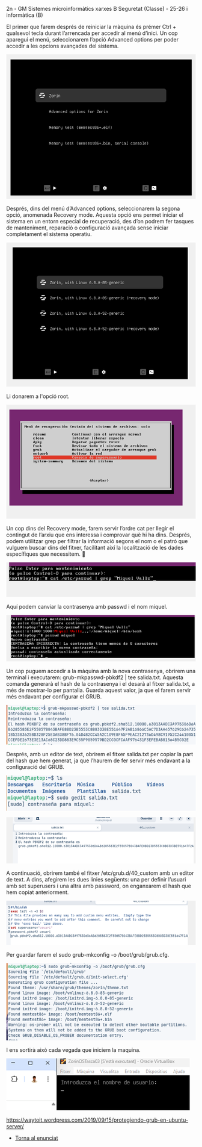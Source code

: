 2n  -  GM  Sistemes  microinformàtics 
xarxes  B  Seguretat 
(Classe) - 25-26 
i 
informàtica  (B)  


El primer que farem després de reiniciar la màquina és prémer Ctrl + qualsevol tecla durant l’arrencada per accedir al menú d’inici. Un cop aparegui el menú, seleccionarem l’opció Advanced options per poder accedir a les opcions avançades del sistema.


![ZOrinGrub](img/1.png)

Després, dins del menú d’Advanced options, seleccionarem la segona opció, anomenada Recovery mode. Aquesta opció ens permet iniciar el sistema en un entorn especial de recuperació, des d’on podrem fer tasques de manteniment, reparació o configuració avançada sense iniciar completament el sistema operatiu. 
 
 ![ZOrinGrub](img/2.png)
 
 Li donarem a l'opció root. 

  ![ZOrinGrub](img/4.png)
 
Un cop dins del Recovery mode, farem servir l’ordre cat per llegir el contingut de l’arxiu que ens interessa i comprovar què hi ha dins. Després, podem utilitzar grep per filtrar la informació segons el nom o el patró que vulguem buscar dins del fitxer, facilitant així la localització de les dades específiques que necessitem.


  ![ZOrinGrub](img/5.png)

  Aquí podem canviar la contrasenya amb passwd i el nom miquel.

![ZOrinGrub](img/6.png)

Un cop puguem accedir a la màquina amb la nova contrasenya, obrirem una terminal i executarem: grub-mkpasswd-pbkdf2 | tee salida.txt. Aquesta comanda generarà el hash de la contrasenya i el desarà al fitxer salida.txt, a més de mostrar-lo per pantalla. Guarda aquest valor, ja que el farem servir més endavant per configurar el GRUB.

![ZOrinGrub](img/7.png)

Després, amb un editor de text, obrirem el fitxer salida.txt per copiar la part del hash que hem generat, ja que l’haurem de fer servir més endavant a la configuració del GRUB.

![ZOrinGrub](img/8.png)

![ZOrinGrub](img/9.png)

A continuació, obrirem també el fitxer /etc/grub.d/40_custom amb un editor de text. A dins, afegirem les dues línies següents: una per definir l’usuari amb set superusers i una altra amb password, on enganxarem el hash que hem copiat anteriorment.

![ZOrinGrub](img/10.png)

Per guardar farem el sudo grub-mkconfig -o /boot/grub/grub.cfg.

![ZOrinGrub](img/11.png)

I ens sortirà això cada vegada que iniciem la maquina.

![ZOrinGrub](img/13.png)


https://waytoit.wordpress.com/2019/09/15/protegiendo-grub-en-ubuntu-server/ 

- [Torna al enunciat](README.md)

